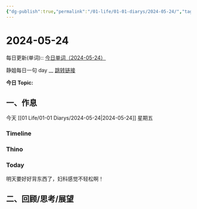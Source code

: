 ```yaml
---
{"dg-publish":true,"permalink":"/01-life/01-01-diarys/2024-05-24/","tags":["Diary"]}
---
```



# 2024-05-24
每日更新(单词)::
[今日单词（2024-05-24）](https://www.123pan.com/s/FckCjv-cjUUA.html)

静姐每日一句 day __
[跳转链接](https://www.123pan.com/FileView?fileId=5435933&shareKey=FckCjv-cjUUA&sharePwd=)

**今日 Topic:** 
## 一、作息
今天 [[01 Life/01-01 Diarys/2024-05-24\|2024-05-24]] 星期五

### Timeline

### Thino

### Today
明天要好好背东西了，妇科感觉不轻松啊！


## 二、回顾/思考/展望






